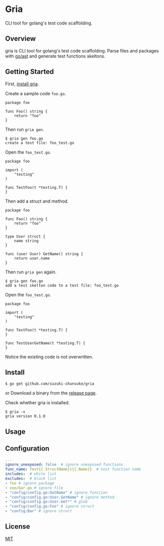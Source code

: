 # Gria

CLI tool for golang's test code scaffolding.

## Overview

gria is CLI tool for golang's test code scaffolding.
Parse files and packages with [go/ast](https://golang.org/pkg/go/ast) and generate test functions skeltons.

## Getting Started

First, [install gria]().

Create a sample code `foo.go`.

```golang
package foo

func Foo() string {
	return "foo"
}
```

Then run `gria gen`.

```
$ gria gen foo.go
create a test file: foo_test.go
```

Open the `foo_test.go`.

```golang
package foo

import (
	"testing"
)

func TestFoo(t *testing.T) {
}
```

Then add a struct and method.

```golang
package foo

func Foo() string {
	return "foo"
}

type User struct {
	name string
}

func (user User) GetName() string {
	return user.name
}
```

Then run `gria gen` again.

```
$ gria gen foo.go
add a test skelton code to a test file: foo_test.go
```

Open the `foo_test.go`.

```golang
package foo

import (
	"testing"
)

func TestFoo(t *testing.T) {
}

func TestUserGetName(t *testing.T) {
}
```

Notice the existing code is not overwritten.

## Install

```
$ go get github.com/suzuki-shunsuke/gria
```

or Download a binary from the [release page](https://github.com/suzuki-shunsuke/gria/releases).

Check whether gria is installed.

```
$ gria -v
gria version 0.1.0
```

## Usage

## Configuration

```yaml
---
ignore_unexposed: false  # ignore unexposed functions
func_name: Test{{.StructName}}{{.Name}}  # test function name
includes:  # white list
excludes:  # black list
- foo # ignore package
- zoo/bar.go # ignore file
- "config/config.go:GetName" # ignore function
- "config/config.go:User.GetName" # ignore method
- "config/config.go:User.Get*" # glob
- "config/config.go:Foo" # ignore struct
- "config:Bar" # ignore struct
```

## License

[MIT](LICENSE)
